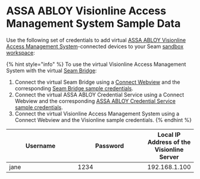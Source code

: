 # ASSA ABLOY Visionline Access Management System Sample Data

Use the following set of credentials to add virtual [ASSA ABLOY Visionline Access Management System](../assa-abloy-visionline-access-control-system-in-development/)-connected devices to your Seam [sandbox workspace](../../core-concepts/workspaces/#sandbox-workspaces):

{% hint style="info" %}
To use the virtual Visionline Access Management System with the virtual [Seam Bridge](../../products/seam-bridge-in-development.md):&#x20;

1. Connect the virtual Seam Bridge using a [Connect Webview](../../core-concepts/connect-webviews/) and the corresponding [Seam Bridge sample credentials](seam-bridge-sample-data.md).
2. Connect the virtual ASSA ABLOY Credential Service using a Connect Webview and the corresponding [ASSA ABLOY Credential Service sample credentials](assa-abloy-credential-service-sample-data.md).
3. Connect the virtual Visionline Access Management System using a Connect Webview and the Visionline sample credentials.&#x20;
{% endhint %}

<table><thead><tr><th width="192">Username</th><th width="197">Password</th><th>Local IP Address of the Visionline Server</th></tr></thead><tbody><tr><td>jane</td><td>1234</td><td>192.168.1.100</td></tr></tbody></table>

